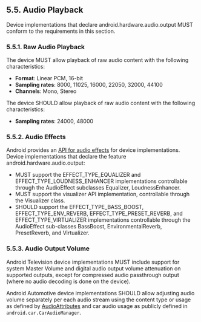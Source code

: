 ## 5.5\. Audio Playback

Device implementations that declare android.hardware.audio.output MUST conform
to the requirements in this section.

### 5.5.1\. Raw Audio Playback

The device MUST allow playback of raw audio content with the following
characteristics:

*   **Format**: Linear PCM, 16-bit
*   **Sampling rates**: 8000, 11025, 16000, 22050, 32000, 44100
*   **Channels**: Mono, Stereo

The device SHOULD allow playback of raw audio content with the following
characteristics:

*   **Sampling rates**: 24000, 48000

### 5.5.2\. Audio Effects

Android provides an [API for audio
effects](http://developer.android.com/reference/android/media/audiofx/AudioEffect.html)
for device implementations. Device implementations that declare the feature
android.hardware.audio.output:

*   MUST support the EFFECT_TYPE_EQUALIZER and EFFECT_TYPE_LOUDNESS_ENHANCER
implementations controllable through the AudioEffect subclasses Equalizer,
LoudnessEnhancer.
*   MUST support the visualizer API implementation, controllable through the
Visualizer class.
*   SHOULD support the EFFECT_TYPE_BASS_BOOST, EFFECT_TYPE_ENV_REVERB,
EFFECT_TYPE_PRESET_REVERB, and EFFECT_TYPE_VIRTUALIZER implementations
controllable through the AudioEffect sub-classes BassBoost,
EnvironmentalReverb, PresetReverb, and Virtualizer.

### 5.5.3\. Audio Output Volume

Android Television device implementations MUST include support for system
Master Volume and digital audio output volume attenuation on supported outputs,
except for compressed audio passthrough output (where no audio decoding is done
on the device).

Android Automotive device implementations SHOULD allow adjusting audio volume
separately per each audio stream using the content type or usage as defined
by [AudioAttributes]("http://developer.android.com/reference/android/media/AudioAttributes.html")
and car audio usage as publicly defined in `android.car.CarAudioManager`.
